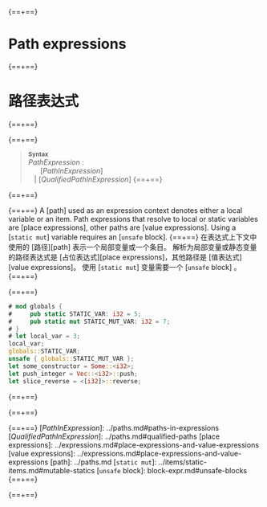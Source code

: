 {==+==}
# Path expressions
{==+==}
# 路径表达式
{==+==}


{==+==}
> **<sup>Syntax</sup>**\
> _PathExpression_ :\
> &nbsp;&nbsp; &nbsp;&nbsp; [_PathInExpression_]\
> &nbsp;&nbsp; | [_QualifiedPathInExpression_]
{==+==}

{==+==}


{==+==}
A [path] used as an expression context denotes either a local variable or an item.
Path expressions that resolve to local or static variables are [place expressions], other paths are [value expressions].
Using a [`static mut`] variable requires an [`unsafe` block].
{==+==}
在表达式上下文中使用的 [路径][path] 表示一个局部变量或一个条目。
解析为局部变量或静态变量的路径表达式是 [占位表达式][place expressions]，其他路径是 [值表达式][value expressions]。
使用 [`static mut`] 变量需要一个 [`unsafe` block] 。
{==+==}


{==+==}
```rust
# mod globals {
#     pub static STATIC_VAR: i32 = 5;
#     pub static mut STATIC_MUT_VAR: i32 = 7;
# }
# let local_var = 3;
local_var;
globals::STATIC_VAR;
unsafe { globals::STATIC_MUT_VAR };
let some_constructor = Some::<i32>;
let push_integer = Vec::<i32>::push;
let slice_reverse = <[i32]>::reverse;
```
{==+==}

{==+==}


{==+==}
[_PathInExpression_]: ../paths.md#paths-in-expressions
[_QualifiedPathInExpression_]: ../paths.md#qualified-paths
[place expressions]: ../expressions.md#place-expressions-and-value-expressions
[value expressions]: ../expressions.md#place-expressions-and-value-expressions
[path]: ../paths.md
[`static mut`]: ../items/static-items.md#mutable-statics
[`unsafe` block]: block-expr.md#unsafe-blocks
{==+==}

{==+==}